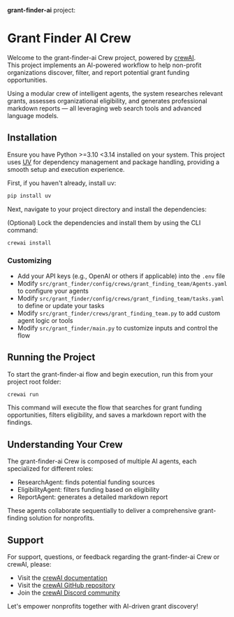 **grant-finder-ai** project:

# Grant Finder AI Crew

Welcome to the grant-finder-ai Crew project, powered by [crewAI](https://crewai.com).  
This project implements an AI-powered workflow to help non-profit organizations discover, filter, and report potential grant funding opportunities.

Using a modular crew of intelligent agents, the system researches relevant grants, assesses organizational eligibility, and generates professional markdown reports — all leveraging web search tools and advanced language models.

## Installation

Ensure you have Python >=3.10 <3.14 installed on your system. This project uses [UV](https://docs.astral.sh/uv/) for dependency management and package handling, providing a smooth setup and execution experience.

First, if you haven't already, install uv:

```bash
pip install uv
````

Next, navigate to your project directory and install the dependencies:

(Optional) Lock the dependencies and install them by using the CLI command:

```bash
crewai install
```

### Customizing

* Add your API keys (e.g., OpenAI or others if applicable) into the `.env` file
* Modify `src/grant_finder/config/crews/grant_finding_team/Agents.yaml` to configure your agents
* Modify `src/grant_finder/config/crews/grant_finding_team/tasks.yaml` to define or update your tasks
* Modify `src/grant_finder/crews/grant_finding_team.py` to add custom agent logic or tools
* Modify `src/grant_finder/main.py` to customize inputs and control the flow

## Running the Project

To start the grant-finder-ai flow and begin execution, run this from your project root folder:

```bash
crewai run
```

This command will execute the flow that searches for grant funding opportunities, filters eligibility, and saves a markdown report with the findings.

## Understanding Your Crew

The grant-finder-ai Crew is composed of multiple AI agents, each specialized for different roles:

* ResearchAgent: finds potential funding sources
* EligibilityAgent: filters funding based on eligibility
* ReportAgent: generates a detailed markdown report

These agents collaborate sequentially to deliver a comprehensive grant-finding solution for nonprofits.

## Support

For support, questions, or feedback regarding the grant-finder-ai Crew or crewAI, please:

* Visit the [crewAI documentation](https://docs.crewai.com)
* Visit the [crewAI GitHub repository](https://github.com/joaomdmoura/crewai)
* Join the [crewAI Discord community](https://discord.com/invite/X4JWnZnxPb)

Let's empower nonprofits together with AI-driven grant discovery!

